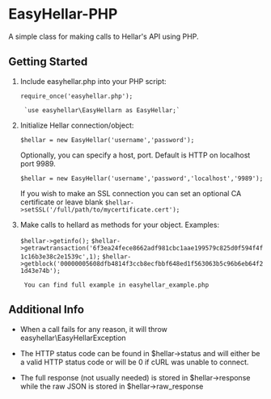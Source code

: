 EasyHellar-PHP
===============

A simple class for making calls to Hellar's API using PHP.

Getting Started
---------------
1. Include easyhellar.php into your PHP script:

	`require_once('easyhellar.php');`
        
        `use easyhellar\EasyHellarn as EasyHellar;`

2. Initialize Hellar connection/object:

	`$hellar = new EasyHellar('username','password');`

	Optionally, you can specify a host, port. Default is HTTP on localhost port 9989.

	`$hellar = new EasyHellar('username','password','localhost','9989');`

	If you wish to make an SSL connection you can set an optional CA certificate or leave blank
	`$hellar->setSSL('/full/path/to/mycertificate.cert');`

3. Make calls to hellard as methods for your object. Examples:

	`$hellar->getinfo();`
	`$hellar->getrawtransaction('6f3ea24fece8662adf981cbc1aae199579c825d0f594f4f1c16b3e38c2e1539c',1);`
	`$hellar->getblock('00000005608dfb4814f3ccb8ecfbbf648ed1f563063b5c96b6eb64f21d43e74b');`

        You can find full example in easyhellar_example.php

Additional Info
---------------
* When a call fails for any reason, it will throw easyhellar\EasyHellarException

* The HTTP status code can be found in $hellar->status and will either be a valid HTTP status code or will be 0 if cURL was unable to connect.

* The full response (not usually needed) is stored in $hellar->response while the raw JSON is stored in $hellar->raw_response
